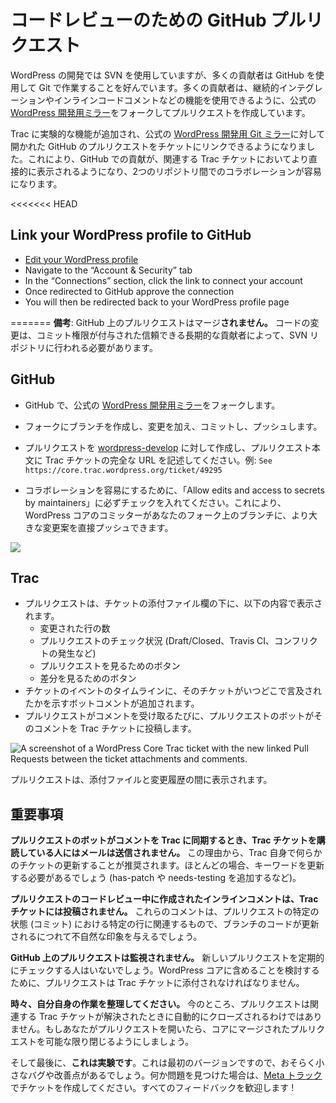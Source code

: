 <!--
# GitHub Pull Requests for Code Review
-->

# コードレビューのための GitHub プルリクエスト

<!--
WordPress development uses SVN, but many contributors prefer to work in Git though GitHub. Many contributors create pull requests using their own forks of the official [WordPress Develop mirror](https://github.com/wordpress/wordpress-develop) so that they can use features like continuous integration and inline code commenting.
-->

WordPress の開発では SVN を使用していますが、多くの貢献者は GitHub を使用して Git で作業することを好んでいます。多くの貢献者は、継続的インテグレーションやインラインコードコメントなどの機能を使用できるように、公式の [WordPress 開発用ミラー](https://github.com/wordpress/wordpress-develop)をフォークしてプルリクエストを作成しています。

<!--
An experimental feature has been added to Trac that will let you link GitHub pull requests opened against the official [WordPress Develop Git mirror](https://github.com/wordpress/wordpress-develop) to tickets. This makes GitHub contributions more visible directly in their related Trac tickets and makes collaborating across the two repositories easier.
-->

Trac に実験的な機能が追加され、公式の [WordPress 開発用 Git ミラー](https://github.com/wordpress/wordpress-develop)に対して開かれた GitHub のプルリクエストをチケットにリンクできるようになりました。これにより、GitHub での貢献が、関連する Trac チケットにおいてより直接的に表示されるようになり、2つのリポジトリ間でのコラボレーションが容易になります。

<!--
**Note:** Pull requests on GitHub will **not** be merged. Code changes are still required to be made to the SVN repository by trusted long term contributors granted commit access.
-->

<<<<<<< HEAD
## Link your WordPress profile to GitHub

*   [Edit your WordPress profile](https://profiles.wordpress.org/me/edit)
*   Navigate to the “Account & Security” tab
*   In the “Connections” section, click the link to connect your account
*   Once redirected to GitHub approve the connection
*   You will then be redirected back to your WordPress profile page

=======
**備考**: GitHub 上のプルリクエストはマージ**されません。** コードの変更は、コミット権限が付与された信頼できる長期的な貢献者によって、SVN リポジトリに行われる必要があります。

<!--
>>>>>>> main
## In GitHub
-->

## GitHub

<!--
*   Fork the official [WordPress Develop mirror](https://github.com/wordpress/wordpress-develop) on GitHub.
*   Create a branch on your fork, work on your changes, commit, and push.
*   Open a PR to [wordpress-develop](https://github.com/wordpress/wordpress-develop) with the full URL for the Trac ticket in the PR body. For example:

    > See https://core.trac.wordpress.org/ticket/49295

*   To make collaboration easier, make sure to check the “Allow edits and access to secrets by maintainers”. This will allow WordPress Core committers to push directly to the branch on your fork with larger suggested changes.
-->

*   GitHub で、公式の [WordPress 開発用ミラー](https://github.com/wordpress/wordpress-develop)をフォークします。
*   フォークにブランチを作成し、変更を加え、コミットし、プッシュします。
*   プルリクエストを [wordpress-develop](https://github.com/wordpress/wordpress-develop) に対して作成し、プルリクエスト本文に Trac チケットの完全な URL を記述してください。例: `See https://core.trac.wordpress.org/ticket/49295`

*   コラボレーションを容易にするために、「Allow edits and access to secrets by maintainers」に必ずチェックを入れてください。これにより、WordPress コアのコミッターがあなたのフォーク上のブランチに、より大きな変更案を直接プッシュできます。

![](https://make.wordpress.org/core/files/2020/02/example-github-pr-1024x602.png)

<!--
## In Trac
-->

## Trac

<!--
*   The PR will be displayed below the attachments area on tickets with the following information:
    *   How many lines were modified
    *   Status of the PR checks (Draft/Closed, Travis CI, merge conflicts, etc.)
    *   A button to view the PR
    *   A button to view the raw diff
*   A bot comment will be added to the ticket’s timeline of events indicating when the ticket was mentioned and where.
*   Every time the PR receives a comment, a PR bot will post the comment onto the Trac ticket.
-->

*   プルリクエストは、チケットの添付ファイル欄の下に、以下の内容で表示されます。
    *   変更された行の数
    *   プルリクエストのチェック状況 (Draft/Closed、Travis CI、コンフリクトの発生など)
    *   プルリクエストを見るためのボタン
    *   差分を見るためのボタン
*   チケットのイベントのタイムラインに、そのチケットがいつどこで言及されたかを示すボットコメントが追加されます。
*   プルリクエストがコメントを受け取るたびに、プルリクエストのボットがそのコメントを Trac チケットに投稿します。

<!--
![A screenshot of a WordPress Core Trac ticket with the new linked Pull Requests between the ticket attachments and comments.](https://make.wordpress.org/core/files/2020/02/Screen-Shot-2020-02-20-at-20.42.53.png)
-->

![A screenshot of a WordPress Core Trac ticket with the new linked Pull Requests between the ticket attachments and comments.](https://make.wordpress.org/core/files/2020/02/Screen-Shot-2020-02-20-at-20.42.53.png)

<!--
Pull requests show between Attachments and Change History.
-->

プルリクエストは、添付ファイルと変更履歴の間に表示されます。

<!--
## Important Notes
-->

## 重要事項

<!--
**When the PR bot syncs comments over to Trac, it will not trigger an email notification to the subscribers of the Trac ticket.** For this reason, it is recommended to provide some type of ticket update in Trac itself. Most likely there will be a need to update the keywords anyway (add has-patch or needs-testing, etc.).
-->

**プルリクエストのボットがコメントを Trac に同期するとき、Trac チケットを購読している人にはメールは送信されません。** この理由から、Trac 自身で何らかのチケットの更新することが推奨されます。ほとんどの場合、キーワードを更新する必要があるでしょう (has-patch や needs-testing を追加するなど)。

<!--
**Inline comments made during a code review on the PR will not be posted to the Trac ticket.** These comments are contextual to specific lines at a specific state (commit) of a PR and would seem out of place as the branch’s code is iterated.
-->

**プルリクエストのコードレビュー中に作成されたインラインコメントは、Trac チケットには投稿されません。** これらのコメントは、プルリクエストの特定の状態 (コミット) における特定の行に関連するもので、ブランチのコードが更新されるにつれて不自然な印象を与えるでしょう。

<!--
**Pull requests on GitHub are not monitored.** No one will be checking for new pull requests regularly. Pull requests **must** be attached to a Trac ticket to be considered for inclusion in WordPress Core.
-->

**GitHub 上のプルリクエストは監視されません。** 新しいプルリクエストを定期的にチェックする人はいないでしょう。WordPress コアに含めることを検討するために、プルリクエストは Trac チケットに添付されなければなりません。

<!--
**Clean up after yourself occasionally.** Right now, PRs are not automatically closed when the associated Trac ticket is resolved. If you open a PR, do your best to close PRs that have been merged into Core whenever you are able to.
-->

**時々、自分自身の作業を整理してください。** 今のところ、プルリクエストは関連する Trac チケットが解決されたときに自動的にクローズされるわけではありません。もしあなたがプルリクエストを開いたら、コアにマージされたプルリクエストを可能な限り閉じるようにしましょう。

<!--
And finally, **this is an experiment.** There will likely be some small bugs and things that can be improved since this is the first iteration. Please open up tickets in [Meta Trac](https://meta.trac.wordpress.org/) for any issues that you find. All feedback is welcome!
-->

そして最後に、**これは実験です**。これは最初のバージョンですので、おそらく小さなバグや改善点があるでしょう。何か問題を見つけた場合は、[Meta トラック](https://meta.trac.wordpress.org/)でチケットを作成してください。すべてのフィードバックを歓迎します !
